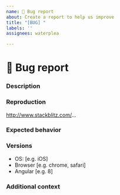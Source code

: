 ```yaml
---
name: 🐞 Bug report
about: Create a report to help us improve
title: "[BUG] "
labels: ''
assignees: waterplea

---
```


# 🐞 Bug report

### Description
<!-- A clear and concise description of what the bug is -->


### Reproduction
<!-- Steps to reproduce or, preferably, a demo on StackBlitz or similar service -->
http://www.stackblitz.com/...

### Expected behavior
<!-- A clear and concise description of what you expected to happen -->

### Versions
 - OS: [e.g. iOS]
 - Browser [e.g. chrome, safari]
 - Angular [e.g. 8]

### Additional context
<!-- Add any other context about the problem here -->
